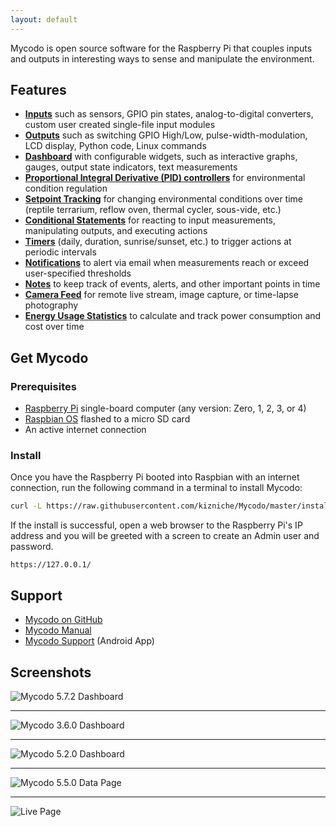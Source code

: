 ```yaml
---
layout: default
---
```


Mycodo is open source software for the Raspberry Pi that couples inputs and outputs in interesting ways to sense and manipulate the environment.

## Features

*   **[Inputs](https://github.com/kizniche/Mycodo/blob/master/mycodo-manual.rst#data)** such as sensors, GPIO pin states, analog-to-digital converters, custom user created single-file input modules
*   **[Outputs](https://github.com/kizniche/Mycodo/blob/master/mycodo-manual.rst#output)** such as switching GPIO High/Low, pulse-width-modulation, LCD display, Python code, Linux commands
*   **[Dashboard](https://github.com/kizniche/Mycodo/blob/master/mycodo-manual.rst#dashboard)** with configurable widgets, such as interactive graphs, gauges, output state indicators, text measurements
*   **[Proportional Integral Derivative (PID) controllers](https://github.com/kizniche/Mycodo/blob/master/mycodo-manual.rst#pid-controller)** for environmental condition regulation
*   **[Setpoint Tracking](https://github.com/kizniche/Mycodo/blob/master/mycodo-manual.rst#methods)** for changing environmental conditions over time (reptile terrarium, reflow oven, thermal cycler, sous-vide, etc.)
*   **[Conditional Statements](https://github.com/kizniche/Mycodo/blob/master/mycodo-manual.rst#conditional)** for reacting to input measurements, manipulating outputs, and executing actions
*   **[Timers](https://github.com/kizniche/Mycodo/blob/master/mycodo-manual.rst#trigger)** (daily, duration, sunrise/sunset, etc.) to trigger actions at periodic intervals
*   **[Notifications](https://github.com/kizniche/Mycodo/blob/master/mycodo-manual.rst#alert-settings)** to alert via email when measurements reach or exceed user-specified thresholds
*   **[Notes](https://github.com/kizniche/Mycodo/blob/master/mycodo-manual.rst#notes)** to keep track of events, alerts, and other important points in time
*   **[Camera Feed](https://github.com/kizniche/Mycodo/blob/master/mycodo-manual.rst#camera)** for remote live stream, image capture, or time-lapse photography 
*   **[Energy Usage Statistics](https://github.com/kizniche/Mycodo/blob/master/mycodo-manual.rst#energy-usage)** to calculate and track power consumption and cost over time

## Get Mycodo

### Prerequisites

*   [Raspberry Pi](https://www.raspberrypi.org/) single-board computer (any version: Zero, 1, 2, 3, or 4)
*   [Raspbian OS](https://www.raspberrypi.org/downloads/raspbian/) flashed to a micro SD card
*   An active internet connection

### Install

Once you have the Raspberry Pi booted into Raspbian with an internet connection, run the following command in a terminal to install Mycodo:

```bash
curl -L https://raw.githubusercontent.com/kizniche/Mycodo/master/install/install | bash
```

If the install is successful, open a web browser to the Raspberry Pi's IP address and you will be greeted with a screen to create an Admin user and password.

```
https://127.0.0.1/
```

## Support

*   [Mycodo on GitHub](https://github.com/kizniche/Mycodo)
*   [Mycodo Manual](https://github.com/kizniche/Mycodo/blob/master/mycodo-manual.rst)
*   [Mycodo Support](https://play.google.com/store/apps/details?id=com.mycodo.mycododocs) (Android App)

## Screenshots

![Mycodo 5.7.2 Dashboard](http://kylegabriel.com/screenshots/screenshot_mycodo_dashbaord_v5.7.2.png)

---

![Mycodo 3.6.0 Dashboard](http://kylegabriel.com/screenshots/screenshot_mycodo_dashboard_v3.6.0.png)

---

![Mycodo 5.2.0 Dashboard](http://kylegabriel.com/screenshots/screenshot_mycodo_dashboard_v5.2.0.png)

---

![Mycodo 5.5.0 Data Page](http://kylegabriel.com/screenshots/screenshot_mycodo_data_v5.5.0.png)

---

![Live Page](http://kylegabriel.com/projects/wp-content/uploads/sites/3/2017/03/screenshot-192.168.0.7-2017-03-01-18-17-14-live.png)
